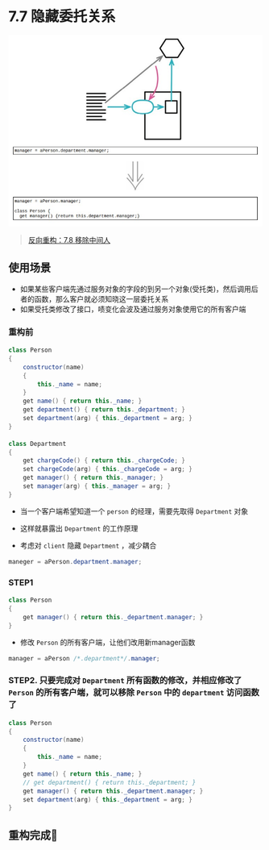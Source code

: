 # 7.7 隐藏委托关系

![](../img/7.7.jpg)

> [反向重构：7.8 移除中间人](./7.8_remove_middle_man.md)

## 使用场景

- 如果某些客户端先通过服务对象的字段的到另一个对象(受托类)，然后调用后者的函数，那么客户就必须知晓这一层委托关系
- 如果受托类修改了接口，啧变化会波及通过服务对象使用它的所有客户端

### 重构前

```java
class Person
{
    constructor(name)
    {
        this._name = name;
    }
    get name() { return this._name; }
    get department() { return this._department; }
    set department(arg) { this._department = arg; }
}

class Department
{
    get chargeCode() { return this._chargeCode; }
    set chargeCode(arg) { this._chargeCode = arg; }
    get manager() { return this._manager; }
    set manager(arg) { this._manager = arg; }
}
```

- 当一个客户端希望知道一个 `person` 的经理，需要先取得 `Department` 对象

- 这样就暴露出 `Department` 的工作原理

- 考虑对 `client` 隐藏 `Department` ，减少耦合

```java
maneger = aPerson.department.manager;
```

### STEP1

```java
class Person
{
    get manager() { return this._department.manager; }
}
```

- 修改 `Person` 的所有客户端，让他们改用新manager函数

```java
manager = aPerson /*.department*/.manager;
```

### STEP2. 只要完成对 `Department` 所有函数的修改，并相应修改了 `Person` 的所有客户端，就可以移除 `Person` 中的 `department` 访问函数了

```java
class Person
{
    constructor(name)
    {
        this._name = name;
    }
    get name() { return this._name; }
    // get department() { return this._department; }
    get manager() { return this._department.manager; }
    set department(arg) { this._department = arg; }
}
```

## 重构完成🎀
